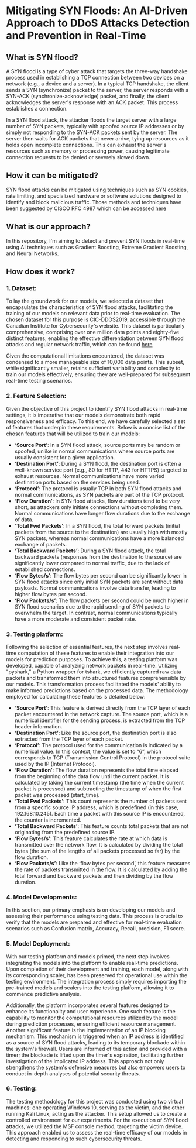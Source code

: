 # Mitigating SYN Floods: An AI-Driven Approach to DDoS Attacks Detection and Prevention in Real-Time

## What is SYN flood?
A SYN flood is a type of cyber attack that targets the three-way handshake process used in establishing a TCP connection between two devices on a network (e.g., a device and a server). In a typical TCP handshake, the client sends a SYN (synchronize) packet to the server, the server responds with a SYN-ACK (synchronize-acknowledge) packet, and finally, the client acknowledges the server's response with an ACK packet. This process establishes a connection.

In a SYN flood attack, the attacker floods the target server with a large number of SYN packets, typically with spoofed source IP addresses or by simply not responding to the SYN-ACK packets sent by the server. The server then waits for ACK packets that never arrive, tying up resources as it holds open incomplete connections. This can exhaust the server's resources such as memory or processing power, causing legitimate connection requests to be denied or severely slowed down.

## How it can be mitigated?
SYN flood attacks can be mitigated using techniques such as SYN cookies, rate limiting, and specialized hardware or software solutions designed to identify and block malicious traffic. Those methods and techniques have been suggested by CISCO RFC 4987 which can be accessed [here](https://datatracker.ietf.org/doc/rfc4987/)

## What is our approach?
In this repository, I'm aiming to detect and prevent SYN floods in real-time using AI techniques such as Gradient Boosting, Extreme Gradient Boosting, and Neural Networks.

## How does it work?
### 1. Dataset:
To lay the groundwork for our models, we selected a dataset that encapsulates the characteristics of SYN flood attacks, facilitating the training of our models on relevant data prior to real-time evaluation. The chosen dataset for this purpose is CIC-DDOS2019, accessible through the Canadian Institute for Cybersecurity's website. This dataset is particularly comprehensive, comprising over one million data points and eighty-five distinct features, enabling the effective differentiation between SYN flood attacks and regular network traffic, which can be found [here](https://www.unb.ca/cic/about/index.html)

Given the computational limitations encountered, the dataset was condensed to a more manageable size of 10,000 data points. This subset, while significantly smaller, retains sufficient variability and complexity to train our models effectively, ensuring they are well-prepared for subsequent real-time testing scenarios.

### 2. Feature Selection:
Given the objective of this project to identify SYN flood attacks in real-time settings, it is imperative that our models demonstrate both rapid responsiveness and efficacy. To this end, we have carefully selected a set of features that underpin these requirements. Below is a concise list of the chosen features that will be utilized to train our models:

- **‘Source Port’**: In a SYN flood attack, source ports may be random or spoofed, unlike in normal communications where source ports are usually consistent for a given application.
- **‘Destination Port’**: During a SYN flood, the destination port is often a well-known service port (e.g., 80 for HTTP, 443 for HTTPS) targeted to exhaust resources. Normal communications have more varied destination ports based on the services being used.
- **‘Protocol’**: The protocol is usually TCP in both SYN flood attacks and normal communications, as SYN packets are part of the TCP protocol.
- **‘Flow Duration’**: In SYN flood attacks, flow durations tend to be very short, as attackers only initiate connections without completing them. Normal communications have longer flow durations due to the exchange of data.
- **‘Total Fwd Packets’**: In a SYN flood, the total forward packets (initial packets from the source to the destination) are usually high with mostly SYN packets, whereas normal communications have a more balanced exchange of packets.
- **‘Total Backward Packets’**: During a SYN flood attack, the total backward packets (responses from the destination to the source) are significantly lower compared to normal traffic, due to the lack of established connections.
- **‘Flow Bytes/s’**: The flow bytes per second can be significantly lower in SYN flood attacks since only initial SYN packets are sent without data payloads. Normal communications involve data transfer, leading to higher flow bytes per second.
- **‘Flow Packets/s’**: The flow packets per second could be much higher in SYN flood scenarios due to the rapid sending of SYN packets to overwhelm the target. In contrast, normal communications typically have a more moderate and consistent packet rate.

### 3. Testing platform:
Following the selection of essential features, the next step involves real-time computation of these features to enable their integration into our models for prediction purposes. To achieve this, a testing platform was developed, capable of analyzing network packets in real-time. Utilizing "pyshark," a Python wrapper for tshark, we efficiently captured raw data packets and transformed them into structured features comprehensible by our models. This transformation process facilitated the models' ability to make informed predictions based on the processed data. The methodology employed for calculating these features is detailed below:
- **‘Source Port’**: This feature is derived directly from the TCP layer of each packet encountered in the network capture. The source port, which is a numerical identifier for the sending process, is extracted from the TCP header information.
- **‘Destination Port’**: Like the source port, the destination port is also extracted from the TCP layer of each packet.
- **‘Protocol’**: The protocol used for the communication is indicated by a numerical value. In this context, the value is set to “6”, which corresponds to TCP (Transmission Control Protocol) in the protocol suite used by the IP (Internet Protocol).
- **‘Flow Duration’**: The flow duration represents the total time elapsed from the beginning of the data flow until the current packet. It is calculated by taking the current timestamp (the time when the current packet is processed) and subtracting the timestamp of when the first packet was processed (start_time).
- **‘Total Fwd Packets’**: This count represents the number of packets sent from a specific source IP address, which is predefined (in this case, 192.168.10.245). Each time a packet with this source IP is encountered, the counter is incremented.
- **‘Total Backward Packets’**: This feature counts total packets that are not originating from the predefined source IP.
- **‘Flow Bytes/s’**: This feature calculates the rate at which data is transmitted over the network flow. It is calculated by dividing the total bytes (the sum of the lengths of all packets processed so far) by the flow duration.
- **‘Flow Packets/s’**: Like the ‘flow bytes per second’, this feature measures the rate of packets transmitted in the flow. It is calculated by adding the total forward and backward packets and then dividing by the flow duration.

### 4. Model Developments:
In this section, our primary emphasis is on developing our models and assessing their performance using testing data. This process is crucial to verify that the models are prepared and effective for real-time evaluation scenarios such as Confusion matrix, Accuracy, Recall, precision, F1 score.

### 5. Model Deployment:
With our testing platform and models primed, the next step involves integrating the models into the platform to enable real-time predictions. Upon completion of their development and training, each model, along with its corresponding scaler, has been preserved for operational use within the testing environment. The integration process simply requires importing the pre-trained models and scalers into the testing platform, allowing it to commence predictive analysis.

Additionally, the platform incorporates several features designed to enhance its functionality and user experience. One such feature is the capability to monitor the computational resources utilized by the model during prediction processes, ensuring efficient resource management. Another significant feature is the implementation of an IP blocking mechanism. This mechanism is triggered when an IP address is identified as a source of SYN flood attacks, leading to its temporary blockade within the system's firewall. Users are informed of this action and provided with a timer; the blockade is lifted upon the timer's expiration, facilitating further investigation of the implicated IP address. This approach not only strengthens the system's defensive measures but also empowers users to conduct in-depth analyses of potential security threats.

### 6. Testing:
The testing methodology for this project was conducted using two virtual machines: one operating Windows 10, serving as the victim, and the other running Kali Linux, acting as the attacker. This setup allowed us to create a controlled environment for our experiments. For the execution of SYN flood attacks, we utilized the MSF console method, targeting the victim device. This approach enabled us to assess the real-time efficacy of our models in detecting and responding to such cybersecurity threats.



